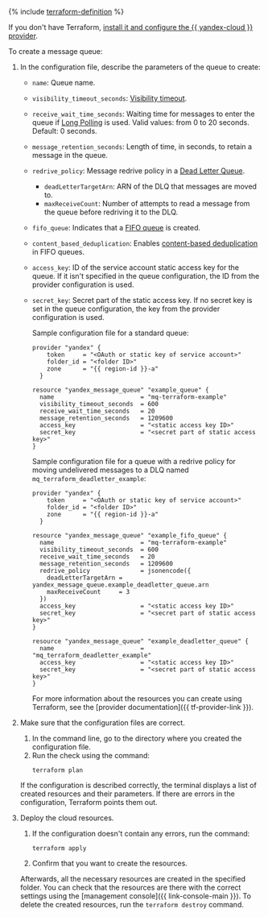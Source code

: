 {% include [terraform-definition](../../_tutorials/terraform-definition.md) %}

If you don't have Terraform, [install it and configure the {{ yandex-cloud }} provider](../../tutorials/infrastructure-management/terraform-quickstart.md#install-terraform).

To create a message queue:

1. In the configuration file, describe the parameters of the queue to create:

   * `name`: Queue name.
   * `visibility_timeout_seconds`: [Visibility timeout](../concepts/visibility-timeout.md).
   * `receive_wait_time_seconds`: Waiting time for messages to enter the queue if [Long Polling](../concepts/long-polling.md) is used. Valid values: from 0 to 20 seconds. Default: 0 seconds.
   * `message_retention_seconds`: Length of time, in seconds, to retain a message in the queue.
   * `redrive_policy`: Message redrive policy in a [Dead Letter Queue](../concepts/dlq.md).
      * `deadLetterTargetArn`: ARN of the DLQ that messages are moved to.
      * `maxReceiveCount`: Number of attempts to read a message from the queue before redriving it to the DLQ.
   * `fifo_queue`: Indicates that a [FIFO queue](../concepts/queue.md#fifo-queues) is created.
   * `content_based_deduplication`: Enables [content-based deduplication](../concepts/deduplication.md#content-based-deduplication) in FIFO queues.
   * `access_key`: ID of the service account static access key for the queue. If it isn't specified in the queue configuration, the ID from the provider configuration is used.
   * `secret_key`: Secret part of the static access key. If no secret key is set in the queue configuration, the key from the provider configuration is used.

     Sample configuration file for a standard queue:
   
     
     ```hcl
     provider "yandex" {
         token     = "<OAuth or static key of service account>"
         folder_id = "<folder ID>"
         zone      = "{{ region-id }}-a"
       }
     
     resource "yandex_message_queue" "example_queue" {
       name                        = "mq-terraform-example"
       visibility_timeout_seconds  = 600
       receive_wait_time_seconds   = 20
       message_retention_seconds   = 1209600
       access_key                  = "<static access key ID>"
       secret_key                  = "<secret part of static access key>"
     }
     ```



     Sample configuration file for a queue with a redrive policy for moving undelivered messages to a DLQ named `mq_terraform_deadletter_example`:

     
     ```hcl
     provider "yandex" {
         token     = "<OAuth or static key of service account>"
         folder_id = "<folder ID>"
         zone      = "{{ region-id }}-a"
       }
     
     resource "yandex_message_queue" "example_fifo_queue" {
       name                        = "mq-terraform-example"
       visibility_timeout_seconds  = 600
       receive_wait_time_seconds   = 20
       message_retention_seconds   = 1209600
       redrive_policy              = jsonencode({
         deadLetterTargetArn = yandex_message_queue.example_deadletter_queue.arn
         maxReceiveCount     = 3
       })
       access_key                  = "<static access key ID>"
       secret_key                  = "<secret part of static access key>"
     }
     
     resource "yandex_message_queue" "example_deadletter_queue" {
       name                        = "mq_terraform_deadletter_example"
       access_key                  = "<static access key ID>"
       secret_key                  = "<secret part of static access key>"
     }
     ```


     For more information about the resources you can create using Terraform, see the [provider documentation]({{ tf-provider-link }}).

2. Make sure that the configuration files are correct.

   1. In the command line, go to the directory where you created the configuration file.
   2. Run the check using the command:
      ```
      terraform plan
      ```
   If the configuration is described correctly, the terminal displays a list of created resources and their parameters. If there are errors in the configuration, Terraform points them out.

3. Deploy the cloud resources.

   1. If the configuration doesn't contain any errors, run the command:
      ```
      terraform apply
      ```
   2. Confirm that you want to create the resources.

   Afterwards, all the necessary resources are created in the specified folder. You can check that the resources are there with the correct settings using the [management console]({{ link-console-main }}). To delete the created resources, run the `terraform destroy` command.